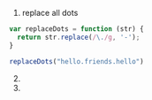 1. replace all dots
```js
var replaceDots = function (str) {
  return str.replace(/\./g, '-');
}

replaceDots("hello.friends.hello")
```

2. 


3. 